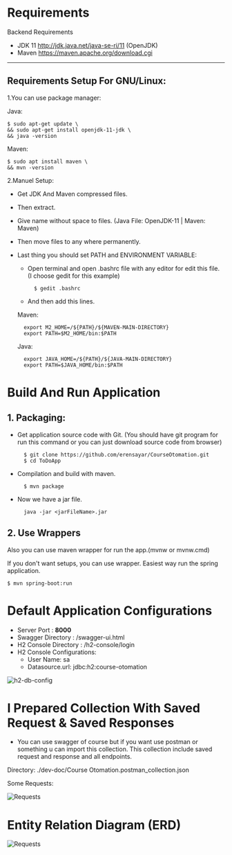  

# Requirements

Backend Requirements

* JDK 11 http://jdk.java.net/java-se-ri/11 (OpenJDK)
* Maven https://maven.apache.org/download.cgi
    

---

Requirements Setup For GNU/Linux:
--

1.You can use package manager:

Java:

    $ sudo apt-get update \
    && sudo apt-get install openjdk-11-jdk \
    && java -version

Maven:

    $ sudo apt install maven \
    && mvn -version

2.Manuel Setup:

* Get JDK And Maven compressed files.

* Then extract.

* Give name without space to files. (Java File: OpenJDK-11 | Maven: Maven)

* Then move files to any where permanently.

* Last thing you should set PATH and ENVIRONMENT VARIABLE:

    * Open terminal and open .bashrc file with any editor for edit this file. (I choose gedit for this example)

            $ gedit .bashrc

    * And then add this lines.        


    Maven:

        export M2_HOME=/${PATH}/${MAVEN-MAIN-DIRECTORY}
        export PATH=$M2_HOME/bin:$PATH

    Java:        

        export JAVA_HOME=/${PATH}/${JAVA-MAIN-DIRECTORY}
        export PATH=$JAVA_HOME/bin:$PATH

# Build And Run Application

## 1. Packaging:
* Get application source code with Git. (You should have git program for run this command or you can just download source code from browser)

        $ git clone https://github.com/erensayar/CourseOtomation.git
        $ cd ToDoApp

* Compilation and build with maven.
    
        $ mvn package
    
* Now we have a jar file.

        java -jar <jarFileName>.jar
        
## 2. Use Wrappers
Also you can use maven wrapper for run the app.(mvnw or mvnw.cmd)

If you don't want setups, you can use wrapper. Easiest way run the spring application.

    $ mvn spring-boot:run

# Default Application Configurations

* Server Port : <b>8000</b>
* Swagger Directory : /swagger-ui.html
* H2 Console Directory : /h2-console/login
* H2 Console Configurations:
    * User Name: sa
    * Datasource.url: jdbc:h2:course-otomation

![h2-db-config](./dev-doc/h2.png)
    

# I Prepared Collection With Saved Request & Saved Responses
* You can use swagger of course but if you want use postman or something u can import this collection. This collection include saved request and response and all endpoints. 

Directory: ./dev-doc/Course Otomation.postman_collection.json

Some Requests:

![Requests](./dev-doc/Postman.png)

# Entity Relation Diagram (ERD)

![Requests](./dev-doc/ERD.png)